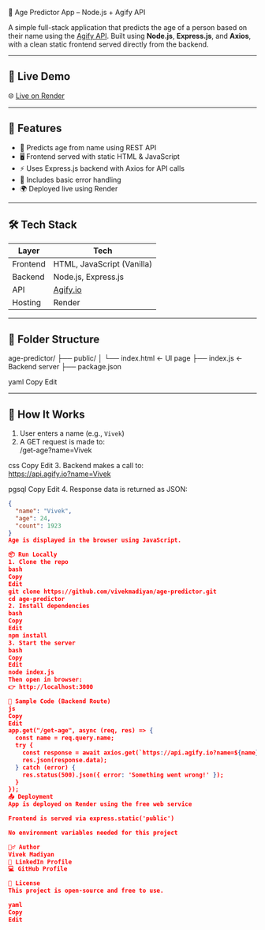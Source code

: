  🧠 Age Predictor App – Node.js + Agify API

A simple full-stack application that predicts the age of a person based on their name using the [Agify API](https://agify.io/). Built using **Node.js**, **Express.js**, and **Axios**, with a clean static frontend served directly from the backend.

---

## 🔗 Live Demo

🌐 [Live on Render](https://agecalc-frontend.onrender.com/)  

---

## 🚀 Features

- 🧠 Predicts age from name using REST API
- 🖥️ Frontend served with static HTML & JavaScript
- ⚡ Uses Express.js backend with Axios for API calls
- 🔐 Includes basic error handling
- 🌍 Deployed live using Render

---

## 🛠️ Tech Stack

| Layer     | Tech           |
|-----------|----------------|
| Frontend  | HTML, JavaScript (Vanilla) |
| Backend   | Node.js, Express.js |
| API       | [Agify.io](https://agify.io) |
| Hosting   | Render |

---

## 📁 Folder Structure

age-predictor/
├── public/
│ └── index.html ← UI page
├── index.js ← Backend server
├── package.json

yaml
Copy
Edit

---

## 📸 How It Works

1. User enters a name (e.g., `Vivek`)
2. A GET request is made to:  
/get-age?name=Vivek

css
Copy
Edit
3. Backend makes a call to:  
https://api.agify.io?name=Vivek

pgsql
Copy
Edit
4. Response data is returned as JSON:
```json
{
  "name": "Vivek",
  "age": 24,
  "count": 1923
}
Age is displayed in the browser using JavaScript.

📦 Run Locally
1. Clone the repo
bash
Copy
Edit
git clone https://github.com/vivekmadiyan/age-predictor.git
cd age-predictor
2. Install dependencies
bash
Copy
Edit
npm install
3. Start the server
bash
Copy
Edit
node index.js
Then open in browser:
👉 http://localhost:3000

🔌 Sample Code (Backend Route)
js
Copy
Edit
app.get("/get-age", async (req, res) => {
  const name = req.query.name;
  try {
    const response = await axios.get(`https://api.agify.io?name=${name}`);
    res.json(response.data);
  } catch (error) {
    res.status(500).json({ error: 'Something went wrong!' });
  }
});
📤 Deployment
App is deployed on Render using the free web service

Frontend is served via express.static('public')

No environment variables needed for this project

🙋‍♂️ Author
Vivek Madiyan
🔗 LinkedIn Profile
💻 GitHub Profile

📌 License
This project is open-source and free to use.

yaml
Copy
Edit









